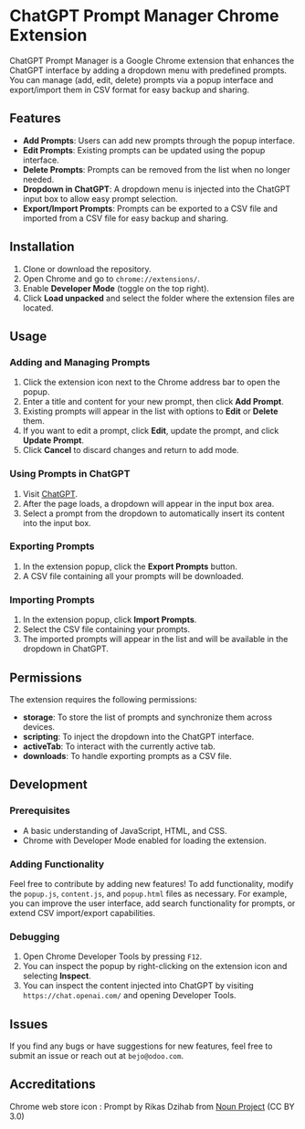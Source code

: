 # ChatGPT Prompt Manager Chrome Extension

ChatGPT Prompt Manager is a Google Chrome extension that enhances the ChatGPT interface by adding a dropdown menu with predefined prompts. You can manage (add, edit, delete) prompts via a popup interface and export/import them in CSV format for easy backup and sharing.

## Features

- **Add Prompts**: Users can add new prompts through the popup interface.
- **Edit Prompts**: Existing prompts can be updated using the popup interface.
- **Delete Prompts**: Prompts can be removed from the list when no longer needed.
- **Dropdown in ChatGPT**: A dropdown menu is injected into the ChatGPT input box to allow easy prompt selection.
- **Export/Import Prompts**: Prompts can be exported to a CSV file and imported from a CSV file for easy backup and sharing.
  
## Installation

1. Clone or download the repository.
2. Open Chrome and go to `chrome://extensions/`.
3. Enable **Developer Mode** (toggle on the top right).
4. Click **Load unpacked** and select the folder where the extension files are located.

## Usage

### Adding and Managing Prompts

1. Click the extension icon next to the Chrome address bar to open the popup.
2. Enter a title and content for your new prompt, then click **Add Prompt**.
3. Existing prompts will appear in the list with options to **Edit** or **Delete** them.
4. If you want to edit a prompt, click **Edit**, update the prompt, and click **Update Prompt**.
5. Click **Cancel** to discard changes and return to add mode.

### Using Prompts in ChatGPT

1. Visit [ChatGPT](https://chatgpt.com/).
2. After the page loads, a dropdown will appear in the input box area.
3. Select a prompt from the dropdown to automatically insert its content into the input box.

### Exporting Prompts

1. In the extension popup, click the **Export Prompts** button.
2. A CSV file containing all your prompts will be downloaded.

### Importing Prompts

1. In the extension popup, click **Import Prompts**.
2. Select the CSV file containing your prompts.
3. The imported prompts will appear in the list and will be available in the dropdown in ChatGPT.

## Permissions

The extension requires the following permissions:

- **storage**: To store the list of prompts and synchronize them across devices.
- **scripting**: To inject the dropdown into the ChatGPT interface.
- **activeTab**: To interact with the currently active tab.
- **downloads**: To handle exporting prompts as a CSV file.

## Development

### Prerequisites

- A basic understanding of JavaScript, HTML, and CSS.
- Chrome with Developer Mode enabled for loading the extension.

### Adding Functionality

Feel free to contribute by adding new features! To add functionality, modify the `popup.js`, `content.js`, and `popup.html` files as necessary. For example, you can improve the user interface, add search functionality for prompts, or extend CSV import/export capabilities.

### Debugging

1. Open Chrome Developer Tools by pressing `F12`.
2. You can inspect the popup by right-clicking on the extension icon and selecting **Inspect**.
3. You can inspect the content injected into ChatGPT by visiting `https://chat.openai.com/` and opening Developer Tools.

## Issues

If you find any bugs or have suggestions for new features, feel free to submit an issue or reach out at `bejo@odoo.com`.

## Accreditations

Chrome web store icon : 
Prompt by Rikas Dzihab from <a href="https://thenounproject.com/browse/icons/term/prompt/" target="_blank" title="Prompt Icons">Noun Project</a> (CC BY 3.0)
